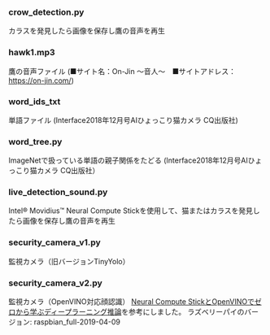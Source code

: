 ### crow_detection.py
 カラスを発見したら画像を保存し鷹の音声を再生
### hawk1.mp3
 鷹の音声ファイル (■サイト名：On-Jin ～音人～　■サイトアドレス：https://on-jin.com/)
### word_ids_txt
 単語ファイル (Interface2018年12月号AIひょっこり猫カメラ CQ出版社)
### word_tree.py
 ImageNetで扱っている単語の親子関係をたどる (Interface2018年12月号AIひょっこり猫カメラ CQ出版社）
### live_detection_sound.py
 Intel® Movidius™ Neural Compute Stickを使用して、猫またはカラスを発見したら画像を保存し鷹の音声を再生
### security_camera_v1.py
 監視カメラ（旧バージョンTinyYolo）
### security_camera_v2.py
 監視カメラ（OpenVINO対応顔認識）
 [Neural Compute StickとOpenVINOでゼロから学ぶディープラーニング推論](https://jellyware.jp/openvino/#04)を参考にしました。
 ラズベリーパイのバージョン: raspbian_full-2019-04-09
